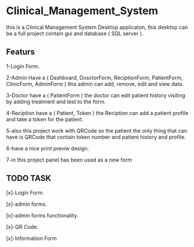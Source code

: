 # Clinical_Management_System
this is a Clinical Management System Desktop applicaton, this desktop can be a full project contain gui and database ( SQL server ).

## Featurs
1-Login Form.

2-Admin Have a ( Dashboard, DosctorForm, ReciptionForm, PatientForm, ClinicForm, AdminForm ) this admin can add, remove, edit and view data.

3-Doctor have a ( PatientForm ) the doctor can edit patient history visiting by adding treatment and test to the form.

4-Reciption have a ( Patient, Token ) the Reciption can add a patient profile and take a token for the patient.

5-also this project work with QRCode so the patient the only thing that can have is QRCode that contain token number and patient history and profile.

6-have a nice print previw design.

7-in this project panel has been used as a new form 


## TODO TASK

[x]-Login Form.

[x]-admin forms.

[x]-admin forms functionality.

[x]-QR Code.

[x]-Information Form
